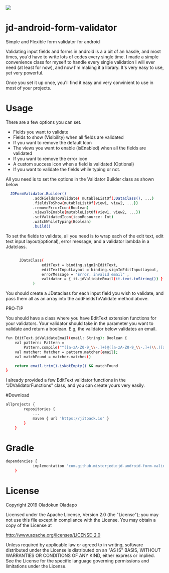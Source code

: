 [![](https://jitpack.io/v/misterjedu/jd-android-form-validator.svg)](https://jitpack.io/#misterjedu/jd-android-form-validator)

# jd-android-form-validator
Simple and Flexible form validator for android

Validating input fields and forms in android is a a bit of an hassle, and most times, you'd have to write lots of codes every single time. I made a simple convenience class
for myself to handle every single validation I will ever need (at least for now), and now I'm making it a library. It's very easy to use, yet very powerful.

Once you set it up once, you'll find it easy and very convinient to use in most of your projects.

# Usage

There are a few options you can set. 

- Fields you want to validate
- Fields to show (Visibility) when all fields are validated
- If you want to remove the default Icon
- The views you want to enable (isEnabled) when all the fields are validated
- If you want to remove the error icon
- A custom success icon when a field is validated (Optional)
- If you want to validate the fields while typing or not.

All you need is to set the options in the Validator Builder class as shown below

```sh
  JDFormValidator.Builder()
            .addFieldsToValidate( mutableListOf(JDataClass(), ...)
            .fieldsToShow(mutableListOf(view1, view2, ...))
            .removeErrorIcon(Boolean)
            .viewsToEnable(mutableListOf(view1, view2, ...))
            .setValidatedIcon(iconResource: Int)
            .watchWhileTyping(Boolean)
            .build()
```

To set the fields to validate, all you need is to wrap each of the edit text, edit text input layout(optional), error message, and a validator lambda in a Jdatclass. 

```sh

      JDataClass(
                editText = binding.signInEditText,
                editTextInputLayout = binding.signInEditInputLayout,
                errorMessage = "Error, invalid email" ,
                validator = { it.jdValidateEmail(it.text.toString()) }
            )
```

You should create a JDataclass for each input field you wish to validate, and pass them all  as an array into the addFieldsToValidate method above.

PRO-TIP

You should have a class where you have EditText extension functions for your validators. Your validator should take in the parameter you want to validate and return a boolean. E.g, the validator below validates an email.

```sh
fun EditText.jdValidateEmail(email: String): Boolean {
    val pattern: Pattern =
        Pattern.compile("^([a-zA-Z0-9_\\-.]+)@([a-zA-Z0-9_\\-.]+)\\.([a-zA-Z]{2,5})\$");
    val matcher: Matcher = pattern.matcher(email);
    val matchFound = matcher.matches()

    return email.trim().isNotEmpty() && matchFound
}
```

I already provided a few EditText validator functions in the "JDValidatorFunctions" class, and you can create yours very easily. 

#Download

```sh
allprojects {
		repositories {
			...
			maven { url 'https://jitpack.io' }
		}
	}
```

# Gradle

```sh
dependencies {
	        implementation 'com.github.misterjedu:jd-android-form-validator:Tag'
	}
  ```
  
  # License
  
  Copyright 2019 Oladokun Oladapo

Licensed under the Apache License, Version 2.0 (the "License");
you may not use this file except in compliance with the License.
You may obtain a copy of the License at

   http://www.apache.org/licenses/LICENSE-2.0

Unless required by applicable law or agreed to in writing, software
distributed under the License is distributed on an "AS IS" BASIS,
WITHOUT WARRANTIES OR CONDITIONS OF ANY KIND, either express or implied.
See the License for the specific language governing permissions and
limitations under the License.


